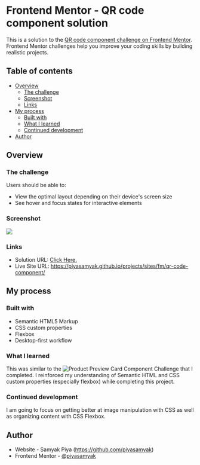# Frontend Mentor - QR code component solution

This is a solution to the [QR code component challenge on Frontend Mentor](https://www.frontendmentor.io/challenges/qr-code-component-iux_sIO_H). Frontend Mentor challenges help you improve your coding skills by building realistic projects.

## Table of contents

- [Overview](#overview)
  - [The challenge](#the-challenge)
  - [Screenshot](#screenshot)
  - [Links](#links)
- [My process](#my-process)
  - [Built with](#built-with)
  - [What I learned](#what-i-learned)
  - [Continued development](#continued-development)
- [Author](#author)

## Overview

### The challenge

Users should be able to:

- View the optimal layout depending on their device's screen size
- See hover and focus states for interactive elements

### Screenshot

![](https://piyasamyak.github.io/projects/sites/fm/qr-code-component/images/Solution-Screenshot.png)

### Links

- Solution URL: [Click Here.](https://github.com/piyasamyak/piyasamyak.github.io/tree/main/projects/sites/fm/qr-code-component)
- Live Site URL: https://piyasamyak.github.io/projects/sites/fm/qr-code-component/

## My process

### Built with

- Semantic HTML5 Markup
- CSS custom properties
- Flexbox
- Desktop-first workflow

### What I learned

This was similar to the ![Product Preview Card Component Challenge](https://github.com/piyasamyak/Front-End-Projects/tree/main/Frontend%20Mentors/Product%20Preview%20Card%20Component) that I completed. I reinforced my understanding of Semantic HTML and CSS custom properties (especially flexbox) while completing this project.

### Continued development

I am going to focus on getting better at image manipulation with CSS as well as organizing content with CSS Flexbox.

## Author

- Website - Samyak Piya (https://github.com/piyasamyak)
- Frontend Mentor - [@piyasamyak](https://www.frontendmentor.io/profile/piyasamyak)
